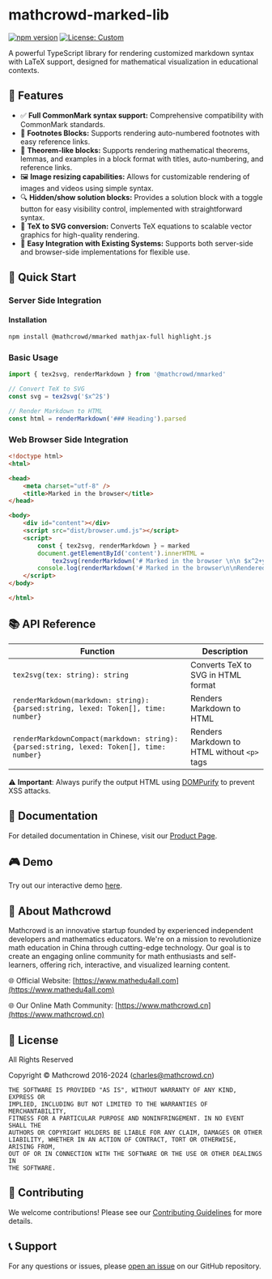 # mathcrowd-marked-lib

[![npm version](https://badge.fury.io/js/%40mathcrowd%2Fmmarked.svg)](https://badge.fury.io/js/%40mathcrowd%2Fmmarked)
[![License: Custom](https://img.shields.io/badge/License-Custom-yellow.svg)](https://opensource.org/licenses/)

A powerful TypeScript library for rendering customized markdown syntax with LaTeX support, designed for mathematical visualization in educational contexts.

## 🌟 Features

- ✅ **Full CommonMark syntax support:** Comprehensive compatibility with CommonMark standards.
- 🔢 **Footnotes Blocks:** Supports rendering auto-numbered footnotes with easy reference links.
- 📘 **Theorem-like blocks:**  Supports rendering mathematical theorems, lemmas, and examples in a block format with titles, auto-numbering, and reference links.
- 🖼️ **Image resizing capabilities:** Allows for customizable rendering of images and videos using simple syntax.
- 🔍 **Hidden/show solution blocks:** Provides a solution block with a toggle button for easy visibility control, implemented with straightforward syntax.
- 🧮 **TeX to SVG conversion:** Converts TeX equations to scalable vector graphics for high-quality rendering.
- 🔗 **Easy Integration with Existing Systems:** Supports both server-side and browser-side implementations for flexible use.

## 🚀 Quick Start

### Server Side Integration


#### Installation

```bash
npm install @mathcrowd/mmarked mathjax-full highlight.js
```

### Basic Usage

```typescript
import { tex2svg, renderMarkdown } from '@mathcrowd/mmarked'

// Convert TeX to SVG
const svg = tex2svg('$x^2$')

// Render Markdown to HTML
const html = renderMarkdown('### Heading').parsed
```


### Web Browser Side Integration

```html
<!doctype html>
<html>

<head>
    <meta charset="utf-8" />
    <title>Marked in the browser</title>
</head>

<body>
    <div id="content"></div>
    <script src="dist/browser.umd.js"></script>
    <script>
        const { tex2svg, renderMarkdown } = marked
        document.getElementById('content').innerHTML =
            tex2svg(renderMarkdown('# Marked in the browser \n\n $x^2+y^2=1$ \n\nRendered by **mmarked**.').parsed);
        console.log(renderMarkdown('# Marked in the browser\n\nRendered by **mmarked**.').lexed)
    </script>
</body>

</html>
```

## 📚 API Reference

| Function | Description |
|----------|-------------|
| `tex2svg(tex: string): string` | Converts TeX to SVG in HTML format |
| `renderMarkdown(markdown: string): {parsed:string, lexed: Token[], time: number}` | Renders Markdown to HTML |
| `renderMarkdownCompact(markdown: string): {parsed:string, lexed: Token[], time: number}` | Renders Markdown to HTML without `<p>` tags |

⚠️ **Important**: Always purify the output HTML using [DOMPurify](https://github.com/cure53/DOMPurify) to prevent XSS attacks.

## 📖 Documentation

For detailed documentation in Chinese, visit our [Product Page](https://wwww.mathedu4all.com/markdown).

## 🎮 Demo

Try out our interactive demo [here](https://mathedu4all.github.io/mathcrowd-marked-lib/demo/).

## 👥 About Mathcrowd

Mathcrowd is an innovative startup founded by experienced independent developers and mathematics educators. We're on a mission to revolutionize math education in China through cutting-edge technology. Our goal is to create an engaging online community for math enthusiasts and self-learners, offering rich, interactive, and visualized learning content.

🌐 Official Website: [https://www.mathedu4all.com](https://www.mathedu4all.com) 

🌐 Our Online Math Community: [https://www.mathcrowd.cn](https://www.mathcrowd.cn) 

## 📄 License

All Rights Reserved

Copyright © Mathcrowd 2016-2024 (charles@mathcrowd.cn)

```
THE SOFTWARE IS PROVIDED "AS IS", WITHOUT WARRANTY OF ANY KIND, EXPRESS OR
IMPLIED, INCLUDING BUT NOT LIMITED TO THE WARRANTIES OF MERCHANTABILITY,
FITNESS FOR A PARTICULAR PURPOSE AND NONINFRINGEMENT. IN NO EVENT SHALL THE
AUTHORS OR COPYRIGHT HOLDERS BE LIABLE FOR ANY CLAIM, DAMAGES OR OTHER
LIABILITY, WHETHER IN AN ACTION OF CONTRACT, TORT OR OTHERWISE, ARISING FROM,
OUT OF OR IN CONNECTION WITH THE SOFTWARE OR THE USE OR OTHER DEALINGS IN
THE SOFTWARE.
```

## 🤝 Contributing

We welcome contributions! Please see our [Contributing Guidelines](CONTRIBUTING.md) for more details.

## 📞 Support

For any questions or issues, please [open an issue](https://github.com/mathedu4all/mathcrowd-marked-lib/issues) on our GitHub repository.